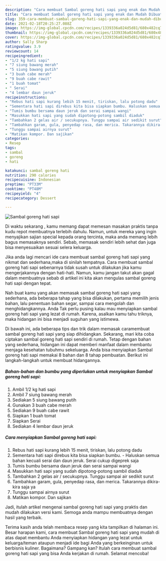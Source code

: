 ```yaml
---
description: "Cara membuat Sambal goreng hati sapi yang enak dan Mudah Dibuat"
title: "Cara membuat Sambal goreng hati sapi yang enak dan Mudah Dibuat"
slug: 359-cara-membuat-sambal-goreng-hati-sapi-yang-enak-dan-mudah-dibuat
date: 2021-02-18T20:25:27.088Z
image: https://img-global.cpcdn.com/recipes/1339336a024d5d81/680x482cq70/sambal-goreng-hati-sapi-foto-resep-utama.jpg
thumbnail: https://img-global.cpcdn.com/recipes/1339336a024d5d81/680x482cq70/sambal-goreng-hati-sapi-foto-resep-utama.jpg
cover: https://img-global.cpcdn.com/recipes/1339336a024d5d81/680x482cq70/sambal-goreng-hati-sapi-foto-resep-utama.jpg
author: Sally Sharp
ratingvalue: 3.9
reviewcount: 14
recipeingredient:
- "1/2 kg hati sapi"
- "7 siung bawang merah"
- "5 siung bawang putih"
- "3 buah cabe merah"
- "9 buah cabe rawit"
- "1 buah tomat"
- " Serai"
- "4 lembar daun jeruk"
recipeinstructions:
- "Rebus hati sapi kurang lebih 15 menit, tiriskan, lalu potong dadu"
- "Sementara hati sapi direbus kita bisa siapkan bumbu. Haluskan semua bahan kecuali serai dan daun jeruk. Serai cukup digeprek saja"
- "Tumis bumbu bersama daun jeruk dan serai sampai wangi"
- "Masukkan hati sapi yang sudah dipotong-potong sambil diaduk"
- "Tambahkan 2 gelas air / secukupnya. Tunggu sampai air sedikit surut"
- "Tambahkan garam, gula, penyedap rasa, dan merica. Takarannya dikira-kira saja ya"
- "Tunggu sampai airnya surut"
- "Matikan kompor. Dan sajikan"
categories:
- Resep
tags:
- sambal
- goreng
- hati

katakunci: sambal goreng hati 
nutrition: 290 calories
recipecuisine: Indonesian
preptime: "PT33M"
cooktime: "PT48M"
recipeyield: "4"
recipecategory: Dessert

---
```



![Sambal goreng hati sapi](https://img-global.cpcdn.com/recipes/1339336a024d5d81/680x482cq70/sambal-goreng-hati-sapi-foto-resep-utama.jpg)

Di waktu  sekarang , kamu memang dapat memesan masakan praktis tanpa kudu repot membuatnya terlebih dahulu. Namun, untuk mereka yang ingin menyajikan sajian special kepada orang tercinta, maka anda memang lebih bagus memasaknya sendiri. Sebab, memasak sendiri lebih sehat dan juga bisa menyesuaikan sesuai selera keluarga.

Jika anda lagi mencari ide cara membuat sambal goreng hati sapi yang nikmat dan sederhana,maka di sinilah tempatnya. Cara membuat sambal goreng hati sapi  sebenarnya tidak susah untuk dilakukan jika kamu mengerjakannya dengan hati-hati. Namun, kamu jangan takut akan gagal dalam membuatnya 
sebab di artikel ini kita akan mengulas sambal goreng hati sapi dengan tepat.  



Nah buat kamu yang akan memasak sambal goreng hati sapi yang sederhana, ada beberapa tahap yang bisa dilakukan, pertama memilih jenis bahan, lalu penentuan bahan segar, sampai cara mengolah dan menghidangkannya. Anda Tak perlu pusing kalau mau menyiapkan sambal goreng hati sapi yang lezat di rumah. Karena, asalkan kamu  tahu triknya, maka hidangan ini bisa menjadi suguhan yang istimewa.

Di bawah ini, ada beberapa tips dan trik dalam memasak caramembuat sambal goreng hati sapi yang siap dihidangkan. Sekarang, mari kita coba ciptakan sambal goreng hati sapi sendiri di rumah. Tetap dengan bahan yang sederhana, hidangan ini dapat memberi manfaat dalam membantu menjaga kesehatan tubuhmu sekeluarga. Anda bisa menyiapkan Sambal goreng hati sapi memakai 8 bahan dan 8 tahap pembuatan. Berikut ini langkah-langkah untuk membuat hidangannya.

<!--inarticleads1-->

##### Bahan-bahan dan bumbu yang diperlukan untuk menyiapkan Sambal goreng hati sapi:

1. Ambil 1/2 kg hati sapi
1. Ambil 7 siung bawang merah
1. Sediakan 5 siung bawang putih
1. Gunakan 3 buah cabe merah
1. Sediakan 9 buah cabe rawit
1. Siapkan 1 buah tomat
1. Siapkan  Serai
1. Sediakan 4 lembar daun jeruk




<!--inarticleads2-->

##### Cara menyiapkan Sambal goreng hati sapi:

1. Rebus hati sapi kurang lebih 15 menit, tiriskan, lalu potong dadu
1. Sementara hati sapi direbus kita bisa siapkan bumbu. - Haluskan semua bahan kecuali serai dan daun jeruk. Serai cukup digeprek saja
1. Tumis bumbu bersama daun jeruk dan serai sampai wangi
1. Masukkan hati sapi yang sudah dipotong-potong sambil diaduk
1. Tambahkan 2 gelas air / secukupnya. Tunggu sampai air sedikit surut
1. Tambahkan garam, gula, penyedap rasa, dan merica. Takarannya dikira-kira saja ya
1. Tunggu sampai airnya surut
1. Matikan kompor. Dan sajikan




Jadi, itulah artikel mengenai  sambal goreng hati sapi  yang praktis dan mudah dilakukan versi kami. Semoga anda mampu membuatnya dengan hasil yang terbaik. 

Terima kasih anda telah membaca resep yang kita tampilkan di halaman ini. Besar harapan kami, cara membuat  Sambal goreng hati sapi yang mudah di atas dapat membantu Anda menyiapkan hidangan yang lezat untuk keluarga/teman ataupun menjadi ide bagi Anda yang berkeinginan untuk berbisnis kuliner. Bagaimana? Gampang kan? Itulah cara membuat sambal goreng hati sapi yang bisa Anda kerjakan di rumah. Selamat mencoba!

